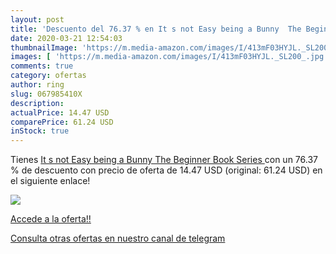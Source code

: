 ```yaml
---
layout: post
title: 'Descuento del 76.37 % en It s not Easy being a Bunny  The Beginne'
date: 2020-03-21 12:54:03
thumbnailImage: 'https://m.media-amazon.com/images/I/413mF03HYJL._SL200_.jpg'
images: [ 'https://m.media-amazon.com/images/I/413mF03HYJL._SL200_.jpg' ]
comments: true
category: ofertas
author: ring
slug: 067985410X
description:
actualPrice: 14.47 USD
comparePrice: 61.24 USD
inStock: true
---
```


Tienes [It s not Easy being a Bunny  The Beginner Book Series ](https://www.amazon.com/dp/067985410X/?tag=redken08-20) con un 76.37 % de descuento con precio de oferta de 14.47 USD (original: 61.24 USD) en el siguiente enlace!

[![](https://m.media-amazon.com/images/I/413mF03HYJL._SL200_.jpg)](https://www.amazon.com/dp/067985410X/?tag=redken08-20)

[Accede a la oferta!!](https://www.amazon.com/dp/067985410X/?tag=redken08-20)

[Consulta otras ofertas en nuestro canal de telegram](https://t.me/s/ofertas25)
